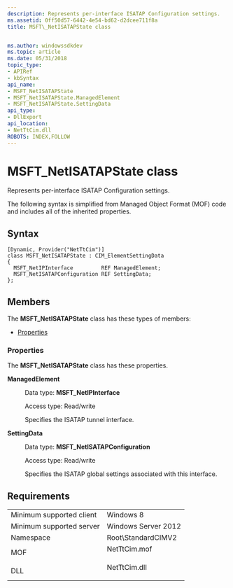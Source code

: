 ```yaml
---
description: Represents per-interface ISATAP Configuration settings.
ms.assetid: 0ff50d57-6442-4e54-bd62-d2dcee711f8a
title: MSFT\_NetISATAPState class


ms.author: windowssdkdev
ms.topic: article
ms.date: 05/31/2018
topic_type: 
- APIRef
- kbSyntax
api_name: 
- MSFT_NetISATAPState
- MSFT_NetISATAPState.ManagedElement
- MSFT_NetISATAPState.SettingData
api_type: 
- DllExport
api_location: 
- NetTtCim.dll
ROBOTS: INDEX,FOLLOW
---
```


# MSFT\_NetISATAPState class

Represents per-interface ISATAP Configuration settings.

The following syntax is simplified from Managed Object Format (MOF) code and includes all of the inherited properties.

## Syntax

``` syntax
[Dynamic, Provider("NetTtCim")]
class MSFT_NetISATAPState : CIM_ElementSettingData
{
  MSFT_NetIPInterface         REF ManagedElement;
  MSFT_NetISATAPConfiguration REF SettingData;
};
```

## Members

The **MSFT\_NetISATAPState** class has these types of members:

-   [Properties](#properties)

### Properties

The **MSFT\_NetISATAPState** class has these properties.

<dl> <dt>

**ManagedElement**
</dt> <dd> <dl> <dt>

Data type: **MSFT\_NetIPInterface**
</dt> <dt>

Access type: Read/write
</dt> </dl>

Specifies the ISATAP tunnel interface.

</dd> <dt>

**SettingData**
</dt> <dd> <dl> <dt>

Data type: **MSFT\_NetISATAPConfiguration**
</dt> <dt>

Access type: Read/write
</dt> </dl>

Specifies the ISATAP global settings associated with this interface.

</dd> </dl>

## Requirements



|                                     |                                                                                         |
|-------------------------------------|-----------------------------------------------------------------------------------------|
| Minimum supported client<br/> | Windows 8<br/>                                                                    |
| Minimum supported server<br/> | Windows Server 2012<br/>                                                          |
| Namespace<br/>                | Root\\StandardCIMV2<br/>                                                          |
| MOF<br/>                      | <dl> <dt>NetTtCim.mof</dt> </dl> |
| DLL<br/>                      | <dl> <dt>NetTtCim.dll</dt> </dl> |



 

 




